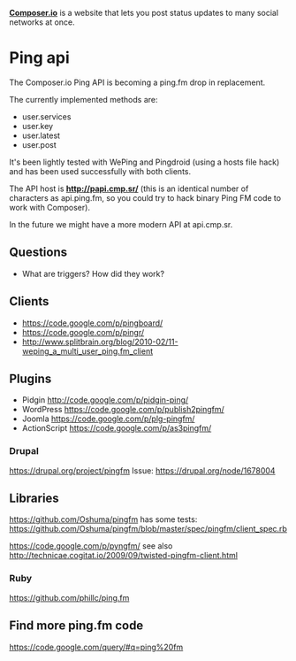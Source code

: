 **[Composer.io](http://composer.io)** is a website that lets you post status updates to many social networks at once.


Ping api
===

The Composer.io Ping API is becoming a ping.fm drop in replacement.

The currently implemented methods are:
* user.services
* user.key
* user.latest
* user.post

It's been lightly tested with WePing and Pingdroid (using a hosts file hack) and has been used successfully with both clients.

The API host is **http://papi.cmp.sr/** (this is an identical number of characters as api.ping.fm,
so you could try to hack binary Ping FM code to work with Composer).

In the future we might have a more modern API at api.cmp.sr.

Questions
------

* What are triggers? How did they work?


Clients
------

* https://code.google.com/p/pingboard/
* https://code.google.com/p/pingr/
* http://www.splitbrain.org/blog/2010-02/11-weping_a_multi_user_ping.fm_client

Plugins
--------
* Pidgin http://code.google.com/p/pidgin-ping/
* WordPress https://code.google.com/p/publish2pingfm/
* Joomla https://code.google.com/p/plg-pingfm/
* ActionScript https://code.google.com/p/as3pingfm/

### Drupal ###
https://drupal.org/project/pingfm
Issue: https://drupal.org/node/1678004


Libraries
---------

https://github.com/Oshuma/pingfm
has some tests: https://github.com/Oshuma/pingfm/blob/master/spec/pingfm/client_spec.rb

https://code.google.com/p/pyngfm/
see also http://technicae.cogitat.io/2009/09/twisted-pingfm-client.html


### Ruby
https://github.com/phillc/ping.fm

Find more ping.fm code
---------------------------
https://code.google.com/query/#q=ping%20fm



